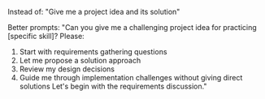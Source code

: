 Instead of:
"Give me a project idea and its solution"

Better prompts:
"Can you give me a challenging project idea for practicing [specific skill]? Please:
1. Start with requirements gathering questions
2. Let me propose a solution approach
3. Review my design decisions
4. Guide me through implementation challenges without giving direct solutions
Let's begin with the requirements discussion."